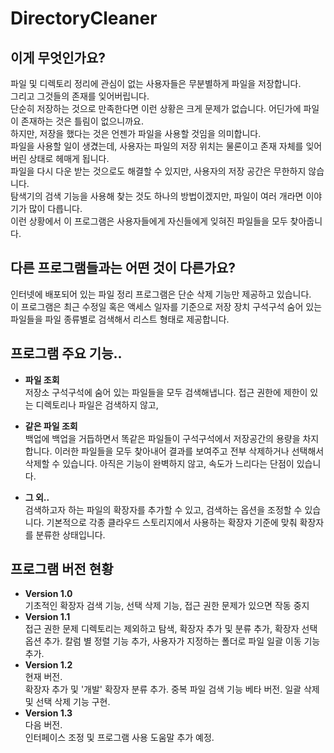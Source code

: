 # DirectoryCleaner


이게 무엇인가요?    
-----------
파일 및 디렉토리 정리에 관심이 없는 사용자들은 무분별하게 파일을 저장합니다.  
그리고 그것들의 존재를 잊어버립니다.  
단순히 저장하는 것으로 만족한다면 이런 상황은 크게 문제가 없습니다. 어딘가에 파일이 존재하는 것은 틀림이 없으니까요.  
하지만, 저장을 했다는 것은 언젠가 파일을 사용할 것임을 의미합니다.  
파일을 사용할 일이 생겼는데, 사용자는 파일의 저장 위치는 물론이고 존재 자체를 잊어버린 상태로 헤매게 됩니다.  
파일을 다시 다운 받는 것으로도 해결할 수 있지만, 사용자의 저장 공간은 무한하지 않습니다.  
탐색기의 검색 기능을 사용해 찾는 것도 하나의 방법이겠지만, 파일이 여러 개라면 이야기가 많이 다릅니다.  
이런 상황에서 이 프로그램은 사용자들에게 자신들에게 잊혀진 파일들을 모두 찾아줍니다.  
  

다른 프로그램들과는 어떤 것이 다른가요?    
-----------
인터넷에 배포되어 있는 파일 정리 프로그램은 단순 삭제 기능만 제공하고 있습니다.  
이 프로그램은 최근 수정일 혹은 액세스 일자를 기준으로 
저장 장치 구석구석 숨어 있는 파일들을 파일 종류별로 검색해서 리스트 형태로 제공합니다.
  
  
프로그램 주요 기능..    
-----------
- **파일 조회**  
저장소 구석구석에 숨어 있는 파일들을 모두 검색해냅니다.
접근 권한에 제한이 있는 디렉토리나 파일은 검색하지 않고, 
  
- **같은 파일 조회**  
백업에 백업을 거듭하면서 똑같은 파일들이 구석구석에서 저장공간의 용량을 차지합니다.
이러한 파일들을 모두 찾아내어 결과를 보여주고 전부 삭제하거나 선택해서 삭제할 수 있습니다.
아직은 기능이 완벽하지 않고, 속도가 느리다는 단점이 있습니다.
  
- **그 외..**  
검색하고자 하는 파일의 확장자를 추가할 수 있고, 검색하는 옵션을 조정할 수 있습니다.
기본적으로 각종 클라우드 스토리지에서 사용하는 확장자 기준에 맞춰 확장자를 분류한 상태입니다. 


프로그램 버전 현황    
-----------
- **Version 1.0**  
기초적인 확장자 검색 기능, 선택 삭제 기능, 접근 권한 문제가 있으면 작동 중지
- **Version 1.1**  
접근 권한 문제 디렉토리는 제외하고 탐색, 확장자 추가 및 분류 추가, 확장자 선택 옵션 추가.
칼럼 별 정렬 기능 추가, 사용자가 지정하는 폴더로 파일 일괄 이동 기능 추가.
- **Version 1.2**  
현재 버전.  
확장자 추가 및 '개발' 확장자 분류 추가.
중복 파일 검색 기능 베타 버전.
일괄 삭제 및 선택 삭제 기능 구현.
- **Version 1.3**  
다음 버전.  
인터페이스 조정 및 프로그램 사용 도움말 추가 예정.